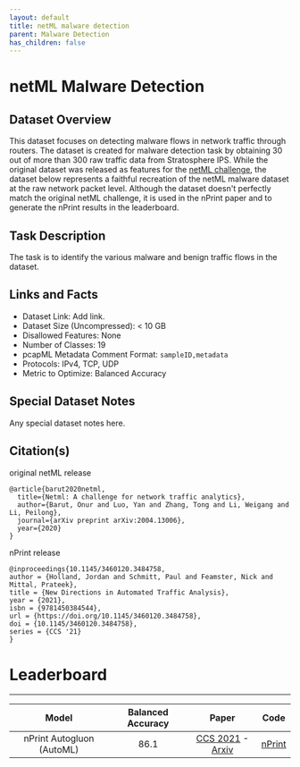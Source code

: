```yaml
---
layout: default
title: netML malware detection
parent: Malware Detection
has_children: false
---
```


# netML Malware Detection

## Dataset Overview

This dataset focuses on detecting malware flows in network traffic through routers. The dataset is created for malware detection
task by obtaining 30 out of more than 300 raw traffic data from Stratosphere IPS. While the original dataset was released as features for the
[netML challenge](https://arxiv.org/pdf/2004.13006.pdf), the dataset below represents a faithful recreation of the netML malware dataset at the raw
network packet level. Although the dataset doesn't perfectly match the original netML challenge, it is used in the nPrint paper and to generate the nPrint results 
in the leaderboard.

## Task Description

The task is to identify the various malware and benign traffic flows in the dataset.

## Links and Facts
* Dataset Link: Add link.
* Dataset Size (Uncompressed): < 10 GB
* Disallowed Features: None
* Number of Classes: 19
* pcapML Metadata Comment Format: `sampleID,metadata`
* Protocols: IPv4, TCP, UDP
* Metric to Optimize: Balanced Accuracy

## Special Dataset Notes

Any special dataset notes here.

## Citation(s)

original netML release
```
@article{barut2020netml,
  title={Netml: A challenge for network traffic analytics},
  author={Barut, Onur and Luo, Yan and Zhang, Tong and Li, Weigang and Li, Peilong},
  journal={arXiv preprint arXiv:2004.13006},
  year={2020}
}
```

nPrint release

```
@inproceedings{10.1145/3460120.3484758,
author = {Holland, Jordan and Schmitt, Paul and Feamster, Nick and Mittal, Prateek},
title = {New Directions in Automated Traffic Analysis},
year = {2021},
isbn = {9781450384544},
url = {https://doi.org/10.1145/3460120.3484758},
doi = {10.1145/3460120.3484758},
series = {CCS '21}
}
```

# Leaderboard
___

|           Model           | Balanced Accuracy |                                                      Paper                                                     |                    Code                    |
|:-------------------------:|:-----------------:|:--------------------------------------------------------------------------------------------------------------:|:------------------------------------------:|
| nPrint Autogluon (AutoML) |              86.1 | [CCS 2021](https://dl.acm.org/doi/abs/10.1145/3460120.3484758) - [Arxiv](https://arxiv.org/pdf/2008.02695.pdf) | [nPrint](https://github.com/nprint/nprint) |
